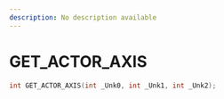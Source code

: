 ```yaml
---
description: No description available 
---
```


# GET_ACTOR_AXIS

```cpp
int GET_ACTOR_AXIS(int _Unk0, int _Unk1, int _Unk2);
```